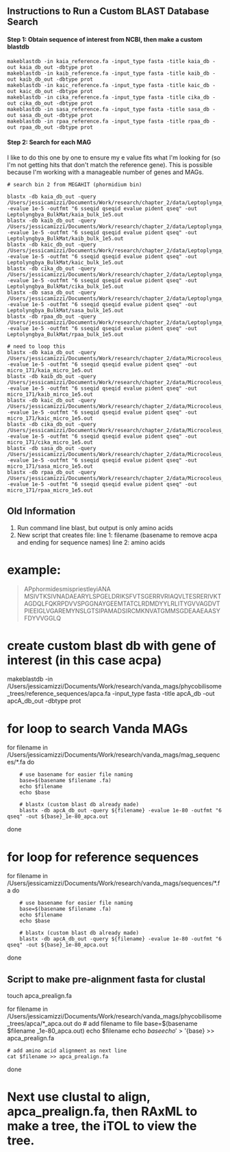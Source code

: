 
## Instructions to Run a Custom BLAST Database Search

#### Step 1: Obtain sequence of interest from NCBI, then make a custom blastdb

```
makeblastdb -in kaia_reference.fa -input_type fasta -title kaia_db -out kaia_db_out -dbtype prot
makeblastdb -in kaib_reference.fa -input_type fasta -title kaib_db -out kaib_db_out -dbtype prot
makeblastdb -in kaic_reference.fa -input_type fasta -title kaic_db -out kaic_db_out -dbtype prot
makeblastdb -in cika_reference.fa -input_type fasta -title cika_db -out cika_db_out -dbtype prot
makeblastdb -in sasa_reference.fa -input_type fasta -title sasa_db -out sasa_db_out -dbtype prot
makeblastdb -in rpaa_reference.fa -input_type fasta -title rpaa_db -out rpaa_db_out -dbtype prot
```

#### Step 2: Search for each MAG
I like to do this one by one to ensure my e value fits what I'm looking for (so I'm not getting hits that don't match the reference gene). This is possible because I'm working with a manageable number of genes and MAGs.

```
# search bin 2 from MEGAHIT (phormidium bin)

blastx -db kaia_db_out -query /Users/jessicamizzi/Documents/Work/research/chapter_2/data/Leptoplynga_BulkMat_35.fa -evalue 1e-5 -outfmt "6 sseqid qseqid evalue pident qseq" -out Leptolyngbya_BulkMat/kaia_bulk_1e5.out
blastx -db kaib_db_out -query /Users/jessicamizzi/Documents/Work/research/chapter_2/data/Leptoplynga_BulkMat_35.fa -evalue 1e-5 -outfmt "6 sseqid qseqid evalue pident qseq" -out Leptolyngbya_BulkMat/kaib_bulk_1e5.out
blastx -db kaic_db_out -query /Users/jessicamizzi/Documents/Work/research/chapter_2/data/Leptoplynga_BulkMat_35.fa -evalue 1e-5 -outfmt "6 sseqid qseqid evalue pident qseq" -out Leptolyngbya_BulkMat/kaic_bulk_1e5.out
blastx -db cika_db_out -query /Users/jessicamizzi/Documents/Work/research/chapter_2/data/Leptoplynga_BulkMat_35.fa -evalue 1e-5 -outfmt "6 sseqid qseqid evalue pident qseq" -out Leptolyngbya_BulkMat/cika_bulk_1e5.out
blastx -db sasa_db_out -query /Users/jessicamizzi/Documents/Work/research/chapter_2/data/Leptoplynga_BulkMat_35.fa -evalue 1e-5 -outfmt "6 sseqid qseqid evalue pident qseq" -out Leptolyngbya_BulkMat/sasa_bulk_1e5.out
blastx -db rpaa_db_out -query /Users/jessicamizzi/Documents/Work/research/chapter_2/data/Leptoplynga_BulkMat_35.fa -evalue 1e-5 -outfmt "6 sseqid qseqid evalue pident qseq" -out Leptolyngbya_BulkMat/rpaa_bulk_1e5.out

# need to loop this
blastx -db kaia_db_out -query /Users/jessicamizzi/Documents/Work/research/chapter_2/data/Microcoleus_MP8IB2_171.fa -evalue 1e-5 -outfmt "6 sseqid qseqid evalue pident qseq" -out micro_171/kaia_micro_1e5.out
blastx -db kaib_db_out -query /Users/jessicamizzi/Documents/Work/research/chapter_2/data/Microcoleus_MP8IB2_171.fa -evalue 1e-5 -outfmt "6 sseqid qseqid evalue pident qseq" -out micro_171/kaib_mirco_1e5.out
blastx -db kaic_db_out -query /Users/jessicamizzi/Documents/Work/research/chapter_2/data/Microcoleus_MP8IB2_171.fa -evalue 1e-5 -outfmt "6 sseqid qseqid evalue pident qseq" -out micro_171/kaic_micro_1e5.out
blastx -db cika_db_out -query /Users/jessicamizzi/Documents/Work/research/chapter_2/data/Microcoleus_MP8IB2_171.fa -evalue 1e-5 -outfmt "6 sseqid qseqid evalue pident qseq" -out micro_171/cika_micro_1e5.out
blastx -db sasa_db_out -query /Users/jessicamizzi/Documents/Work/research/chapter_2/data/Microcoleus_MP8IB2_171.fa -evalue 1e-5 -outfmt "6 sseqid qseqid evalue pident qseq" -out micro_171/sasa_micro_1e5.out
blastx -db rpaa_db_out -query /Users/jessicamizzi/Documents/Work/research/chapter_2/data/Microcoleus_MP8IB2_171.fa -evalue 1e-5 -outfmt "6 sseqid qseqid evalue pident qseq" -out micro_171/rpaa_micro_1e5.out
```

## Old Information

1. Run command line blast, but output is only amino acids
2. New script that creates file:
	line 1: filename (basename to remove acpa and ending for sequence names)
	line 2: amino acids

# example:
>APphormidesmispriestleyiANA
>MSIVTKSIVNADAEARYLSPGELDRIKSFVTSGERRVRIAQVLTESRERIVKTAGDQLFQKRPDVVSPGGNAYGEEMTATCLRDMDYYLRLITYGVVAGDVTPIEEIGLVGAREMYNSLGTSIPAMADSIRCMKNVATGMMSGDEAAEAASYFDYVVGGLQ


# create custom blast db with gene of interest (in this case acpa)

makeblastdb -in /Users/jessicamizzi/Documents/Work/research/vanda_mags/phycobilisome_trees/reference_sequences/apca.fa -input_type fasta -title apcA_db -out apcA_db_out -dbtype prot

# for loop to search Vanda MAGs

for filename in /Users/jessicamizzi/Documents/Work/research/vanda_mags/mag_sequences/*.fa
do

        # use basename for easier file naming
        base=$(basename $filename .fa)
        echo $filename
        echo $base

        # blastx (custom blast db already made)
        blastx -db apcA_db_out -query ${filename} -evalue 1e-80 -outfmt "6 qseq" -out ${base}_1e-80_apca.out

done

# for loop for reference sequences
for filename in /Users/jessicamizzi/Documents/Work/research/vanda_mags/sequences/*.fa
do

        # use basename for easier file naming
        base=$(basename $filename .fa)
        echo $filename
        echo $base

        # blastx (custom blast db already made)
        blastx -db apcA_db_out -query ${filename} -evalue 1e-80 -outfmt "6 qseq" -out ${base}_1e-80_apca.out

done

## Script to make pre-alignment fasta for clustal

touch apca_prealign.fa

for filename in /Users/jessicamizzi/Documents/Work/research/vanda_mags/phycobilisome_trees/apca/*_apca.out
do
	# add filename to file
	base=$(basename $filename _1e-80_apca.out)
	echo $filename
	echo $base
	echo '>'${base} >> apca_prealign.fa 
	
	# add amino acid alignment as next line
	cat $filename >> apca_prealign.fa 
	
done

# Next use clustal to align, apca_prealign.fa, then RAxML to make a tree, the iTOL to view the tree.
